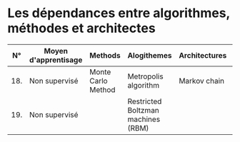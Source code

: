 # Les dépendances entre algorithmes, méthodes et architectes


| N° | Moyen</br>d'apprentisage | Methods |Alogithemes | Architectures |  Layer | 
| ------------- | ------------- | ------------- | ------------- | ------------- | ------------- | 
| 18. | Non supervisé | Monte Carlo Method |Metropolis algorithm | Markov chain | | 
| 19. | Non supervisé |   | Restricted Boltzman machines (RBM)  |  | | 
